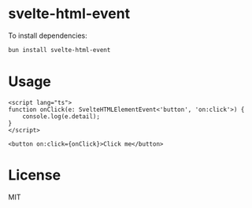 # svelte-html-event

To install dependencies:

```bash
bun install svelte-html-event
```

# Usage
```svelte
<script lang="ts">
function onClick(e: SvelteHTMLElementEvent<'button', 'on:click'>) {
    console.log(e.detail);
}
</script>

<button on:click={onClick}>Click me</button>
```

# License
MIT
